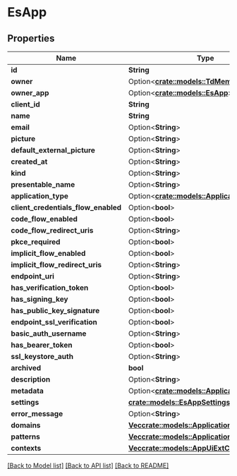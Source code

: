 # EsApp

## Properties

Name | Type | Description | Notes
------------ | ------------- | ------------- | -------------
**id** | **String** |  | 
**owner** | Option<[**crate::models::TdMemberProfile**](TD_MemberProfile.md)> |  | [optional]
**owner_app** | Option<[**crate::models::EsApp**](ES_App.md)> |  | [optional]
**client_id** | **String** |  | 
**name** | **String** |  | 
**email** | Option<**String**> |  | [optional]
**picture** | Option<**String**> |  | [optional]
**default_external_picture** | Option<**String**> |  | [optional]
**created_at** | Option<**String**> |  | [optional]
**kind** | Option<**String**> |  | [optional]
**presentable_name** | Option<**String**> |  | [optional]
**application_type** | Option<[**crate::models::ApplicationType**](ApplicationType.md)> |  | [optional]
**client_credentials_flow_enabled** | Option<**bool**> |  | [optional]
**code_flow_enabled** | Option<**bool**> |  | [optional]
**code_flow_redirect_uris** | Option<**String**> |  | [optional]
**pkce_required** | Option<**bool**> |  | [optional]
**implicit_flow_enabled** | Option<**bool**> |  | [optional]
**implicit_flow_redirect_uris** | Option<**String**> |  | [optional]
**endpoint_uri** | Option<**String**> |  | [optional]
**has_verification_token** | Option<**bool**> |  | [optional]
**has_signing_key** | Option<**bool**> |  | [optional]
**has_public_key_signature** | Option<**bool**> |  | [optional]
**endpoint_ssl_verification** | Option<**bool**> |  | [optional]
**basic_auth_username** | Option<**String**> |  | [optional]
**has_bearer_token** | Option<**bool**> |  | [optional]
**ssl_keystore_auth** | Option<**String**> |  | [optional]
**archived** | **bool** |  | 
**description** | Option<**String**> |  | [optional]
**metadata** | Option<[**crate::models::ApplicationMetadata**](ApplicationMetadata.md)> |  | [optional]
**settings** | [**crate::models::EsAppSettings**](ES_AppSettings.md) |  | 
**error_message** | Option<**String**> |  | [optional]
**domains** | [**Vec<crate::models::ApplicationUnfurlDomain>**](ApplicationUnfurlDomain.md) |  | 
**patterns** | [**Vec<crate::models::ApplicationUnfurlPattern>**](ApplicationUnfurlPattern.md) |  | 
**contexts** | [**Vec<crate::models::AppUiExtContextData>**](AppUiExtContextData.md) |  | 

[[Back to Model list]](../README.md#documentation-for-models) [[Back to API list]](../README.md#documentation-for-api-endpoints) [[Back to README]](../README.md)


